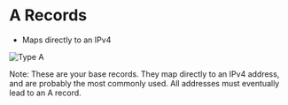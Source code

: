 # A Records

* Maps directly to an IPv4

![Type A](https://iamcarrico.github.io/dns-what-do-all-these-letters-mean/images/typeA.gif)

Note:
These are your base records. They map directly to an IPv4 address, and are probably the most commonly used. All addresses must eventually lead to an A record.

